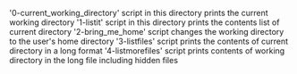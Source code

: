 '0-current_working_directory' script in this directory prints the current working directory
'1-listit' script in this directory prints the contents list of current directory
'2-bring_me_home' script changes the working directory to the user's home directory
'3-listfiles' script prints the contents of current directory in a long format
'4-listmorefiles' script prints contents of working directory in the long file including hidden files
